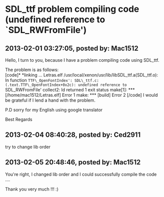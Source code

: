 # SDL_ttf problem compiling code (undefined reference to `SDL_RWFromFile')

## 2013-02-01 03:27:05, posted by: Mac1512

Hello, I turn to you, because I have a problem compiling code using SDL\_ttf.  
   
 The problem is as follows:  
 [code]* *linking ... Letras.elf /usr/local/xenon/usr/lib/libSDL\_ttf.a(SDL\_ttf.o): In function `TTF\_OpenFontIndex': SDL\_ttf.c:(.text.TTF\_OpenFontIndex+0x2c): undefined reference to `SDL\_RWFromFile' collect2: ld returned 1 exit status make[1]: *** [/home/mac1512/Letras.elf] Error 1 make: *** [build] Error 2 [/code] I would be grateful if I lend a hand with the problem.  
   
 P.D sorry for my English using google translator  
   
 Best Regards

## 2013-02-04 08:40:28, posted by: Ced2911

try to change lib order

## 2013-02-05 20:48:46, posted by: Mac1512

You're right, I changed lib order and I could successfully compile the code ....  
   
 Thank you very much !!! :)